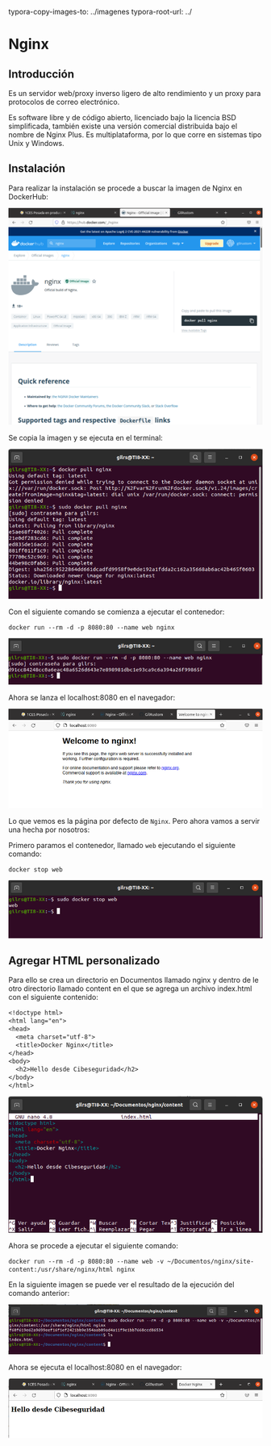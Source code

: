 typora-copy-images-to: ../imagenes
typora-root-url: ../



# Nginx



## Introducción

Es un servidor web/proxy inverso ligero de alto rendimiento y un proxy para protocolos de correo electrónico.

Es software libre y de código abierto, licenciado bajo la licencia BSD simplificada, también existe una versión comercial distribuida bajo el nombre de Nginx Plus. Es multiplataforma, por lo que corre en sistemas tipo Unix y Windows.

## Instalación

Para realizar la instalación se procede a buscar la imagen de Nginx en DockerHub:

![ca1](../imagenes/ca1.png)



Se copia la imagen y se ejecuta en el terminal:

![ca2](../imagenes/ca2.png)



Con el siguiente comando se comienza a ejecutar el contenedor:

```
docker run --rm -d -p 8080:80 --name web nginx
```

![ca3](../imagenes/ca3.png)



Ahora se lanza el localhost:8080 en el navegador:

![ca4](../imagenes/ca4.png)

Lo que vemos es la página por defecto de `Nginx`. Pero ahora vamos a servir una hecha por nosotros:

Primero paramos el contenedor, llamado `web` ejecutando el siguiente comando:

```
docker stop web
```

![ca5](../imagenes/ca5.png)



## Agregar HTML personalizado

Para ello se crea un directorio en Documentos llamado nginx y dentro de le otro directorio llamado content en el que se agrega un archivo index.html con el siguiente contenido:

```
<!doctype html>
<html lang="en"> 
<head>  
  <meta charset="utf-8">  
  <title>Docker Nginx</title> 
</head> 
<body>  
  <h2>Hello desde Cibeseguridad</h2> 
</body> 
</html>
```

![ca6](../imagenes/ca6.png)



Ahora se procede a ejecutar el siguiente comando:

```
docker run --rm -d -p 8080:80 --name web -v ~/Documentos/nginx/site-content:/usr/share/nginx/html nginx
```

En la siguiente imagen se puede ver el resultado de la ejecución del comando anterior:

![ca9](../imagenes/ca9.png)

Ahora se ejecuta el localhost:8080 en el navegador:

![ca10](../imagenes/ca10.png)
